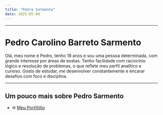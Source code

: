 ```yaml
---
title: "Pedro Sarmento"
date: 2025-05-09
---
```



---
# Pedro Carolino Barreto Sarmento

Olá, meu nome é Pedro, tenho 18 anos e sou uma pessoa determinada, com grande interesse por áreas de exatas. Tenho facilidade com raciocínio lógico e resolução de problemas, o que reflete meu perfil analítico e curioso. Gosto de estudar, me desenvolver constantemente e encarar desafios com foco e disciplina.

---

<div class="card">

## Um pouco mais sobre Pedro Sarmento

- 🌐 [Meu Portifólio](https://sites.google.com/view/pedrosarmentoportifolio?usp=sharing)

</div>
